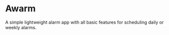 # Awarm
A simple lightweight alarm app with all basic features for scheduling daily or weekly alarms.

